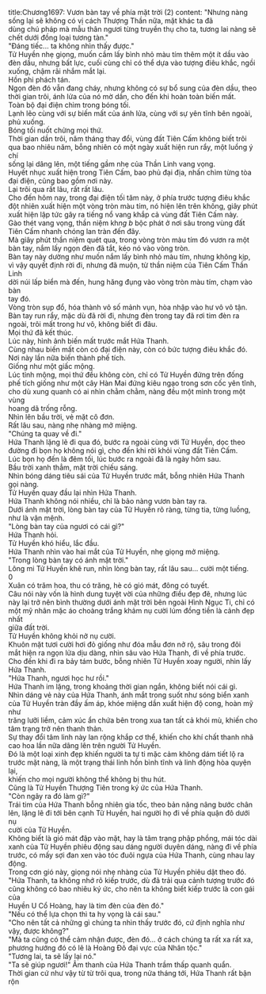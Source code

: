 title:Chương1697: Vươn bàn tay về phía mặt trời (2)
content:
"Nhưng nàng sống lại sẽ không có vị cách Thượng Thần nữa, mặt khác ta đã<br>dùng chú pháp mà mẫu thân ngươi từng truyền thụ cho ta, tương lai nàng sẽ<br>chết dưới đồng loại tương tàn."<br>"Đáng tiếc... ta không nhìn thấy được."<br>Tử Huyền nhẹ giọng, muốn cầm lấy bình nhỏ màu tím thêm một ít dầu vào<br>đèn dầu, nhưng bất lực, cuối cùng chỉ có thể dựa vào tượng điêu khắc, ngồi<br>xuống, chậm rãi nhắm mắt lại.<br>Hồn phi phách tán.<br>Ngọn đèn đó vẫn đang cháy, nhưng không có sự bổ sung của đèn dầu, theo<br>thời gian trôi, ánh lửa của nó mờ dần, cho đến khi hoàn toàn biến mất.<br>Toàn bộ đại điện chìm trong bóng tối.<br>Lạnh lẽo cùng với sự biến mất của ánh lửa, cùng với sự yên tĩnh bên ngoài,<br>phủ xuống.<br>Bóng tối nuốt chửng mọi thứ.<br>Thời gian dần trôi, năm tháng thay đổi, vùng đất Tiên Cấm không biết trôi<br>qua bao nhiêu năm, bỗng nhiên có một ngày xuất hiện run rẩy, một luồng ý chí<br>sống lại dâng lên, một tiếng gầm nhẹ của Thần Linh vang vọng.<br>Huyết nhục xuất hiện trong Tiên Cấm, bao phủ đại địa, nhấn chìm từng tòa<br>đại điện, cũng bao gồm nơi này.<br>Lại trôi qua rất lâu, rất rất lâu.<br>Cho đến hôm nay, trong đại điện tối tăm này, ở phía trước tượng điêu khắc<br>đột nhiên xuất hiện một vòng tròn màu tím, nó hiện lên trên không, giây phút<br>xuất hiện lập tức gây ra tiếng nổ vang khắp cả vùng đất Tiên Cấm này.<br>Gào thét vang vọng, thần niệm kh*ng b* bộc phát ở nơi sâu trong vùng đất<br>Tiên Cấm nhanh chóng lan tràn đến đây.<br>Mà giây phút thần niệm quét qua, trong vòng tròn màu tím đó vươn ra một<br>bàn tay, nắm lấy ngọn đèn đã tắt, kéo nó vào vòng tròn.<br>Bàn tay này dường như muốn nắm lấy bình nhỏ màu tím, nhưng không kịp,<br>vì vậy quyết định rời đi, nhưng đã muộn, từ thần niệm của Tiên Cấm Thần Linh<br>dời núi lấp biển mà đến, hung hăng đụng vào vòng tròn màu tím, chạm vào bàn<br>tay đó.<br>Vòng tròn sụp đổ, hóa thành vô số mảnh vụn, hòa nhập vào hư vô vô tận.<br>Bàn tay run rẩy, mặc dù đã rời đi, nhưng đèn trong tay đã rơi tim đèn ra<br>ngoài, trôi mất trong hư vô, không biết đi đâu.<br>Mọi thứ đã kết thúc.<br>Lúc này, hình ảnh biến mất trước mắt Hứa Thanh.<br>Cùng nhau biến mất còn có đại điện này, còn có bức tượng điêu khắc đó.<br>Nơi này lần nữa biến thành phế tích.<br>Giống như một giấc mộng.<br>Lúc tỉnh mộng, mọi thứ đều không còn, chỉ có Tử Huyền đứng trên đống<br>phế tích giống như một cây Hàn Mai đứng kiêu ngạo trong sơn cốc yên tĩnh,<br>cho dù xung quanh có ai nhìn chằm chằm, nàng đều một mình trong một vùng<br>hoang dã trống rỗng.<br>Nhìn lên bầu trời, vẻ mặt cô đơn.<br>Rất lâu sau, nàng nhẹ nhàng mở miệng.<br>"Chúng ta quay về đi."<br>Hứa Thanh lặng lẽ đi qua đó, bước ra ngoài cùng với Tử Huyền, dọc theo<br>đường đi bọn họ không nói gì, cho đến khi rời khỏi vùng đất Tiên Cấm.<br>Lúc bọn họ đến là đêm tối, lúc bước ra ngoài đã là ngày hôm sau.<br>Bầu trời xanh thẳm, mặt trời chiếu sáng.<br>Nhìn bóng dáng tiêu sái của Tử Huyền trước mắt, bỗng nhiên Hứa Thanh<br>gọi nàng.<br>Tử Huyền quay đầu lại nhìn Hứa Thanh.<br>Hứa Thanh không nói nhiều, chỉ là bảo nàng vươn bàn tay ra.<br>Dưới ánh mặt trời, lòng bàn tay của Tử Huyền rõ ràng, từng tia, từng luồng,<br>như là vận mệnh.<br>"Lòng bàn tay của ngươi có cái gì?"<br>Hứa Thanh hỏi.<br>Tử Huyền khó hiểu, lắc đầu.<br>Hứa Thanh nhìn vào hai mắt của Tử Huyền, nhẹ giọng mở miệng.<br>"Trong lòng bàn tay có ánh mặt trời."<br>Lông mi Tử Huyền khẽ run, nhìn lòng bàn tay, rất lâu sau… cười một tiếng.<br>0<br>Xuân có trăm hoa, thu có trăng, hè có gió mát, đông có tuyết.<br>Câu nói này vốn là hình dung tuyệt vời của những điều đẹp đẽ, nhưng lúc<br>này lại trở nên bình thường dưới ánh mặt trời bên ngoài Hình Ngục Ti, chỉ có<br>một mỹ nhân mặc áo choàng trắng khảm nụ cười lúm đồng tiền là cảnh đẹp nhất<br>giữa đất trời.<br>Tử Huyền không khỏi nở nụ cười.<br>Khuôn mặt tươi cười hơi đỏ giống như đóa mẫu đơn nở rộ, sâu trong đôi<br>mắt hiện ra ngọn lửa dịu dàng, nhìn sâu vào Hứa Thanh, đi về phía trước.<br>Cho đến khi đi ra bảy tám bước, bỗng nhiên Tử Huyền xoay người, nhìn lấy<br>Hứa Thanh.<br>"Hứa Thanh, ngươi học hư rồi."<br>Hứa Thanh im lặng, trong khoảng thời gian ngắn, không biết nói cái gì.<br>Nhìn dáng vẻ này của Hứa Thanh, ánh mắt trong suốt như sóng biển xanh<br>của Tử Huyền tràn đầy ấm áp, khóe miệng dần xuất hiện độ cong, hoàn mỹ như<br>trăng lưỡi liềm, cảm xúc ẩn chứa bên trong xua tan tất cả khói mù, khiến cho<br>tâm trạng trở nên thanh thản.<br>Sự thay đổi tâm linh này lan rộng khắp cơ thể, khiến cho khí chất thanh nhã<br>cao hoa lần nữa dâng lên trên người Tử Huyền.<br>Đó là một loại xinh đẹp khiến người ta tự ti mặc cảm không dám tiết lộ ra<br>trước mặt nàng, là một trạng thái linh hồn bình tĩnh và linh động hòa quyện lại,<br>khiến cho mọi người không thể không bị thu hút.<br>Cũng là Tử Huyền Thượng Tiên trong ký ức của Hứa Thanh.<br>"Còn ngây ra đó làm gì?"<br>Trái tim của Hứa Thanh bỗng nhiên gia tốc, theo bản năng nâng bước chân<br>lên, lặng lẽ đi tới bên cạnh Tử Huyền, hai người họ đi về phía quận đô dưới nụ<br>cười của Tử Huyền.<br>Không biết là gió mát đập vào mặt, hay là tâm trạng phập phồng, mái tóc dài<br>xanh của Tử Huyền phiêu động sau dáng người duyên dáng, nàng đi về phía<br>trước, có mấy sợi đan xen vào tóc đuôi ngựa của Hứa Thanh, cùng nhau lay<br>động.<br>Trong cơn gió này, giọng nói nhẹ nhàng của Tử Huyền phiêu dật theo đó.<br>"Hứa Thanh, ta không nhớ rõ kiếp trước, dù đã trải qua cảnh tượng trước đó<br>cũng không có bao nhiêu ký ức, cho nên ta không biết kiếp trước là con gái của<br>Huyền U Cổ Hoàng, hay là tim đèn của đèn đó."<br>"Nếu có thể lựa chọn thì ta hy vọng là cái sau."<br>"Cho nên tất cả những gì chúng ta nhìn thấy trước đó, cứ định nghĩa như<br>vậy, được không?"<br>"Mà ta cũng có thể cảm nhận được, đèn đó... ở cách chúng ta rất xa rất xa,<br>phương hướng đó có lẽ là Hoàng Đô đại vực của Nhân tộc."<br>"Tương lai, ta sẽ lấy lại nó."<br>"Ta sẽ giúp ngươi!" Âm thanh của Hứa Thanh trầm thấp quanh quẩn.<br>Thời gian cứ như vậy từ từ trôi qua, trong nửa tháng tới, Hứa Thanh rất bận<br>rộn
